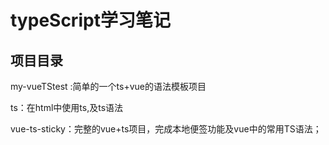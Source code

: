 # typeScript学习笔记

## 项目目录
my-vueTStest :简单的一个ts+vue的语法模板项目

ts：在html中使用ts,及ts语法

vue-ts-sticky：完整的vue+ts项目，完成本地便签功能及vue中的常用TS语法；
